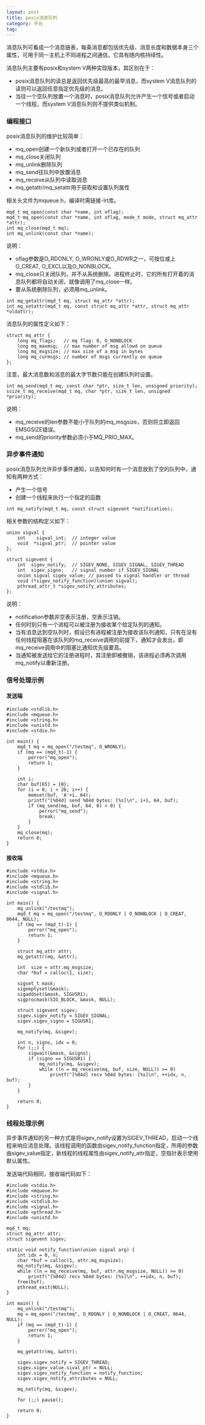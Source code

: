 ```yaml
---
layout: post
title: posix消息队列
category: 平台
tag:
---
```


消息队列可看成一个消息链表，每条消息都包括优先级、消息长度和数据本身三个属性，可用于同一主机上不同进程之间通信，它具有随内核持续性。

消息队列主要有posix和system V两种实现版本，其区别在于：

- posix消息队列的读总是返回优先级最高的最早消息，而system V消息队列的读则可以返回任意指定优先级的消息。
- 当往一个空队列放置一个消息时，posix消息队列允许产生一个信号或者启动一个线程，而system V消息队列则不提供类似机制。

### 编程接口

posix消息队列的维护比较简单：

- mq_open创建一个新队列或者打开一个已存在的队列
- mq_close关闭队列
- mq_unlink删除队列
- mq_send往队列中放置消息
- mq_receive从队列中读取消息
- mq_getattr/mq_setattr用于获取和设置队列属性

相关头文件为mqueue.h，编译时需链接-lrt库。

```
mqd_t mq_open(const char *name, int oflag);
mqd_t mq_open(const char *name, int oflag, mode_t mode, struct mq_attr *attr);
int mq_close(mqd_t mq);
int mq_unlink(const char *name);
```

说明：

- oflag参数是O_RDONLY, O_WRONLY或O_RDWR之一，可按位或上O_CREAT, O_EXCL以及O_NONBLOCK。
- mq_close只关闭队列，并不从系统删除。进程终止时，它的所有打开着的消息队列都将自动关闭，就像调用了mq_close一样。
- 要从系统删除队列，必须用mq_unlink。

```
int mq_getattr(mqd_t mq, struct mq_attr *attr);
int mq_setattr(mqd_t mq, const struct mq_attr *attr, struct mq_attr *oldattr);
```

消息队列的属性定义如下：

```
struct mq_attr {
    long mq_flags;   // mq flag: 0, O_NONBLOCK
    long mq_maxmsg;  // max number of msg allowd on queue
    long mq_msgsize; // max size of a msg in bytes
    long mq_curmsgs; // number of msgs currently on queue
};
```

注意，最大消息数和消息的最大字节数只能在创建队列时设置。

```
int mq_send(mqd_t mq, const char *ptr, size_t len, unsigned priority);
ssize_t mq_receive(mqd_t mq, char *ptr, size_t len, unsigned *priority);
```

说明：

- mq_receive的len参数不能小于队列的mq_msgsize，否则将立即返回EMSGSIZE错误。
- mq_send的priority参数必须小于MQ_PRIO_MAX。

### 异步事件通知

posix消息队列允许异步事件通知，以告知何时有一个消息放到了空的队列中，通知有两种方式：

- 产生一个信号
- 创建一个线程来执行一个指定的函数

```
int mq_notify(mqd_t mq, const struct sigevent *notification);
```

相关参数的结构定义如下：

```
union sigval {
    int    sigval_int;  // integer value
    void  *sigval_ptr;  // pointer value
};

struct sigevent {
    int  sigev_notify;  // SIGEV_NONE, SIGEV_SIGNAL, SIGEV_THREAD
    int  sigev_signo;   // signal number if SIGEV_SIGNAL
    union sigval sigev_value; // passed to signal handler or thread
    void (*sigev_notify_function)(union sigval);
    pthread_attr_t *sigev_notify_attributes;
};
```

说明：

- notification参数非空表示注册，空表示注销。
- 任何时刻只有一个进程可以被注册为接收某个给定队列的通知。
- 当有消息达到空队列时，假设已有进程被注册为接收该队列通知，只有在没有任何线程阻塞在该队列的mq_receive调用的前提下，通知才会发出，即mq_receive调用中的阻塞比通知优先级要高。
- 当通知被发送给它的注册进程时，其注册即被撤销，该进程必须再次调用mq_notify以重新注册。

### 信号处理示例

#### 发送端

```
#include <stdlib.h>
#include <mqueue.h>
#include <string.h>
#include <unistd.h>
#include <stdio.h>

int main() {
    mqd_t mq = mq_open("/testmq", O_WRONLY);
    if (mq == (mqd_t)-1) {
        perror("mq_open");
        return 1;
    }

    int i;
    char buf[65] = {0};
    for (i = 0; i < 26; i++) {
        memset(buf, 'A'+i, 64);
        printf("[%04d] send %04d bytes: [%s]\n", i+1, 64, buf);
        if (mq_send(mq, buf, 64, 0) < 0) {
            perror("mq_send");
            break;
        }
    }
    mq_close(mq);
    return 0;
}
```

#### 接收端

```
#include <stdio.h>
#include <mqueue.h>
#include <string.h>
#include <stdlib.h>
#include <signal.h>

int main() {
    mq_unlink("/testmq");
    mqd_t mq = mq_open("/testmq", O_RDONLY | O_NONBLOCK | O_CREAT, 0644, NULL);
    if (mq == (mqd_t)-1) {
        perror("mq_open");
        return 1;
    }

    struct mq_attr attr;
    mq_getattr(mq, &attr);

    int  size = attr.mq_msgsize;
    char *buf = calloc(1, size);

    sigset_t mask;
    sigemptyset(&mask);
    sigaddset(&mask, SIGUSR1);
    sigprocmask(SIG_BLOCK, &mask, NULL);

    struct sigevent sigev;
    sigev.sigev_notify = SIGEV_SIGNAL;
    sigev.sigev_signo = SIGUSR1;

    mq_notify(mq, &sigev);

    int n, signo, idx = 0;
    for (;;) {
        sigwait(&mask, &signo);
        if (signo == SIGUSR1) {
            mq_notify(mq, &sigev);
            while ((n = mq_receive(mq, buf, size, NULL)) >= 0)
                printf("[%04d] recv %04d bytes: [%s]\n", ++idx, n, buf);
        }
    }

    return 0;
}
```

### 线程处理示例

异步事件通知的另一种方式是将sigev_notify设置为SIGEV_THREAD，启动一个线程来响应消息处理。该线程调用的函数由sigev_notify_function指定，所用的参数由sigev_value指定，新线程的线程属性由sigev_notify_attr指定，空指针表示使用默认属性。

发送端代码相同，接收端代码如下：

```
#include <stdio.h>
#include <mqueue.h>
#include <string.h>
#include <stdlib.h>
#include <signal.h>
#include <pthread.h>
#include <unistd.h>

mqd_t mq;
struct mq_attr attr;
struct sigevent sigev;

static void notify_function(union sigval arg) {
    int idx = 0, n;
    char *buf = calloc(1, attr.mq_msgsize);
    mq_notify(mq, &sigev);
    while ((n = mq_receive(mq, buf, attr.mq_msgsize, NULL)) >= 0)
        printf("[%04d] recv %04d bytes: [%s]\n", ++idx, n, buf);
    free(buf);
    pthread_exit(NULL);
}

int main() {
    mq_unlink("/testmq");
    mq = mq_open("/testmq", O_RDONLY | O_NONBLOCK | O_CREAT, 0644, NULL);
    if (mq == (mqd_t)-1) {
        perror("mq_open");
        return 1;
    }

    mq_getattr(mq, &attr);

    sigev.sigev_notify = SIGEV_THREAD;
    sigev.sigev_value.sival_ptr = NULL;
    sigev.sigev_notify_function = notify_function;
    sigev.sigev_notify_attributes = NULL;

    mq_notify(mq, &sigev);

    for (;;) pause();

    return 0;
}
```

